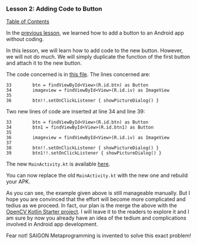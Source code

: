 ### Lesson 2: Adding Code to Button

[ Table of Contents ](https://github.com/udexon/MetaProgrammingDummies/blob/master/_SAIGON/0_Table_of_Contents.md)

In the [previous lesson](https://github.com/udexon/MetaProgrammingDummies/blob/master/_SAIGON/README.md), we learned how to add a button to an Android app without coding.

In this lesson, we will learn how to add code to the new button. However, we will not do much. We will simply duplicate the function of the first button and attach it to the new button.

The code concerned is in [this file](https://github.com/udexon/MetaProgrammingDummies/blob/master/app/src/main/java/com/example/parsaniahardik/kotlinselectimagegallery/MainActivity.kt). The lines concerned are:

```
33        btn = findViewById<View>(R.id.btn) as Button
34        imageview = findViewById<View>(R.id.iv) as ImageView
35
36        btn!!.setOnClickListener { showPictureDialog() }
```

Two new lines of code are inserted at line 34 and line 39:

```
33        btn = findViewById<View>(R.id.btn) as Button
34        btn1 = findViewById<View>(R.id.btn1) as Button
35
36        imageview = findViewById<View>(R.id.iv) as ImageView
37
38        btn!!.setOnClickListener { showPictureDialog() }
39        btn1!!.setOnClickListener { showPictureDialog() }
```

The new `MainActivity.kt` is available [here](https://github.com/udexon/MetaProgrammingDummies/blob/master/_SAIGON/MainActivity.kt).

You can now replace the old `MainActivity.kt` with the new one and rebuild your APK.

As you can see, the example given above is still manageable manually. But I hope you are convinced that the effort will become more complicated and tedius as we proceed. In fact, our plan is the merge the above with the [OpenCV Kotlin Starter project](https://github.com/ramonrabello/OpenCV-Kotlin-Starter). I will leave it to the readers to explore it and I am sure by now you already have an idea of the tedium and complications involved in Android app development.

Fear not! SAIGON Metaprogramming is invented to solve this exact problem!
